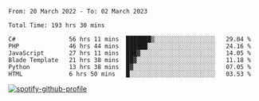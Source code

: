 <!--START_SECTION:waka-->

```text
From: 20 March 2022 - To: 02 March 2023

Total Time: 193 hrs 30 mins

C#               56 hrs 11 mins  ███████▒░░░░░░░░░░░░░░░░░   29.04 %
PHP              46 hrs 44 mins  ██████░░░░░░░░░░░░░░░░░░░   24.16 %
JavaScript       27 hrs 11 mins  ███▓░░░░░░░░░░░░░░░░░░░░░   14.05 %
Blade Template   21 hrs 38 mins  ██▓░░░░░░░░░░░░░░░░░░░░░░   11.18 %
Python           13 hrs 38 mins  █▓░░░░░░░░░░░░░░░░░░░░░░░   07.05 %
HTML             6 hrs 50 mins   █░░░░░░░░░░░░░░░░░░░░░░░░   03.53 %
```

<!--END_SECTION:waka-->
[![spotify-github-profile](https://spotify-github-profile.vercel.app/api/view?uid=c00zprrvy9xiloa9qnco3hmng&cover_image=true&theme=novatorem&show_offline=false&background_color=121212&bar_color=53b14f&bar_color_cover=false)](https://spotify-github-profile.vercel.app/api/view?uid=c00zprrvy9xiloa9qnco3hmng&redirect=true)
